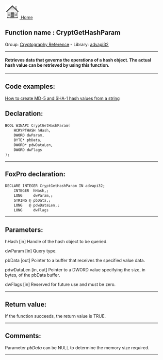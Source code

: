 [<img src="../../images/home.png"> Home ](https://github.com/VFPX/Win32API)  

## Function name : CryptGetHashParam
Group: [Cryptography Reference](../../functions_group.md#Cryptography_Reference)  -  Library: [advapi32](../../../libraries.md#advapi32)  
***  


#### Retrieves data that governs the operations of a hash object. The actual hash value can be retrieved by using this function.

***  


## Code examples:
[How to create MD-5 and SHA-1 hash values from a string](../../samples/sample_483.md)  

## Declaration:
```foxpro  
BOOL WINAPI CryptGetHashParam(
	HCRYPTHASH hHash,
	DWORD dwParam,
	BYTE* pbData,
	DWORD* pdwDataLen,
	DWORD dwFlags
);  
```  
***  


## FoxPro declaration:
```foxpro  
DECLARE INTEGER CryptGetHashParam IN advapi32;
	INTEGER  hHash,;
	LONG     dwParam,;
	STRING @ pbData,;
	LONG   @ pdwDataLen,;
	LONG     dwFlags  
```  
***  


## Parameters:
hHash 
[in] Handle of the hash object to be queried. 

dwParam 
[in] Query type.

pbData 
[out] Pointer to a buffer that receives the specified value data.

pdwDataLen 
[in, out] Pointer to a DWORD value specifying the size, in bytes, of the pbData buffer. 

dwFlags 
[in] Reserved for future use and must be zero.   
***  


## Return value:
If the function succeeds, the return value is TRUE.  
***  


## Comments:
Parameter <Em>pbData</Em> can be NULL to determine the memory size required.  
  
***  


